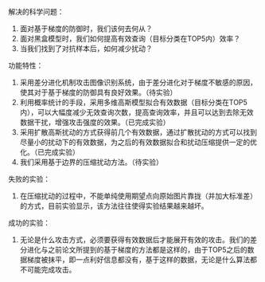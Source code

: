 解决的科学问题：

1. 面对基于梯度的防御时，我们该何去何从？
2. 面对黑盒模型时，我们如何提高有效查询（目标分类在TOP5内）效率？
3. 当我们找到了对抗样本后，如何减少扰动？

功能特性：

1. 采用差分进化机制攻击图像识别系统，由于差分进化对于梯度不敏感的原因，使其对于基于梯度的防御具有良好效果。（待实验）
2. 利用概率统计的手段，采用多维高斯模型拟合有效数据（目标分类在TOP5内），可以大幅度减少无效查询次数，提高查询效率，并且可以达到去除无效数据干扰，增强攻击强度的效果。（已完成实验）
3. 采用扩散高斯扰动的方式获得前几个有效数据，通过扩散扰动的方式可以找到尽量小的扰动下的有效数据，为之后的有效数据拟合和扰动压缩提供一定的优化。（已完成实验）
4. 我们采用基于边界的压缩扰动方法。（待实验）

失败的实验：

1. 在压缩扰动的过程中，不能单纯使用期望点向原始图片靠拢（并加大标准差）的方式，目前实验显示，该方法往往使得实验结果越来越坏。

成功的实验：

1. 无论是什么攻击方式，必须要获得有效数据后才能展开有效的攻击。我们的差分进化与之前论文所提到的基于梯度的方法都是这样的，由于TOP5之后的数据梯度被抹平，即一点利好信息都没有，基于这样的数据，无论是什么算法都不可能完成攻击。